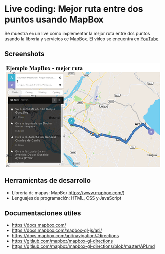 # Live coding: Mejor ruta entre dos puntos usando MapBox
Se muestra en un live como implementar la mejor ruta entre dos puntos usando la librería y servicios de MapBox.
El video se encuentra en [YouTube](https://www.youtube.com/watch?v=hH5E6fCl0bc")

## Screenshots
![Screenshot](screenshots/EjemploMejorRuta.png)

## Herramientas de desarrollo
* Librería de mapas: MapBox https://www.mapbox.com/)
* Lenguajes de programación: HTML, CSS y JavaScript

## Documentaciones útiles
* https://docs.mapbox.com/
* https://docs.mapbox.com/mapbox-gl-js/api/
* https://docs.mapbox.com/api/navigation/#directions
* https://github.com/mapbox/mapbox-gl-directions
* https://github.com/mapbox/mapbox-gl-directions/blob/master/API.md
